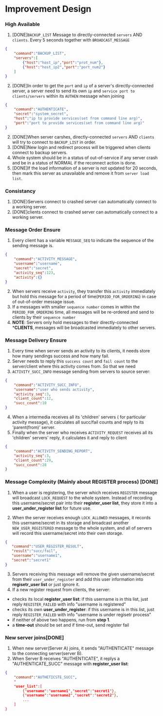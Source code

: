 # Improvement Design
### High Available 

1. [DONE]`BACKUP_LIST` Message to directly-connected `servers` AND `clients`. Every 5 seconds together with `BROADCAST_MESSAGE`
```json
{
    "command":"BACKUP_LIST",
    "servers":[
        {"host":"host_ip","port":"prot_num"},
        {"host":"host_ip2","port":"port_num2"}
    ]
}
```
2. [DONE]In order to get the `port` and `ip` of a server's directly-connected server, a server need to send its own `ip` and `service port to clients/servers` within its `AUTHEN` message when joining

```json
{
    "command":"AUTHENTICATE",
    "secret":"system_secret",
    "host":"ip to provide services(set from command line arg)",
    "port":"port to provide services(set from command line arg)"
}
```



2. [DONE]When server carshes, directly-connected `servers` AND `clients` will try to connect to `BACKUP_LIST` in order.
3. [DONE]New login and redirect process will be triggered when clients connect to backup servers. 
4. Whole system should be in a status of out-of-service if any server crash and be in a status of NORMAL if the reconnect action is done.
5. [DONE]If the load information of a server is not updated for 20 seconds, then mark this server as unavailable and remove it from `server load list`.

### Consistancy
1. [DONE}Servers connect to crashed server can automatically connect to a working server.
2. [DONE]clients connect to crashed server can automatically connect to a working server.


### Message Order Ensure
1. Every client has a variable `MESSAGE_SEQ` to indicate the sequence of the sending message is.
```json
{
    "command":"ACTIVITY_MESSAGE",
    "username":"username",
    "secret":"secret",
    "activity_seq":123,
    "activity":{}
}
```
2. When servers receive `activity`, they transfer this `activity` immediately but hold this message for a period of time(`PERIOD_FOR_ORDERING`) in case of out-of-order message issue.
3. If a messages with smaller `sequence number` comes in within the `PERIOD_FOR_ORDERING` time, all messages will be re-ordered and send to clients by their `sequence number`
4. **NOTE**: Servers only hold messages to their directly-connected ***CLIENTS**, messages will be broadcasted immediately to other servers.

### Message Delivery Ensure

1. Every time when server sends an activity to its clients, it needs store how many sendings success and how many fail.
2. Server needs to reply this `success count` and `fail count` to the server/client where this activity comes from. So that we need
3. `ACTIVITY_SUCC_INFO` message sending from servers to source server:

```json
{
    "command":"ACTIVITY_SUCC_INFO",
    "username":"user who sends activity",
    "activity_seq":3,
    "client_count":12,
    "succ_count":10
}
```

4. When a intermedia receives all its 'children' servers ( for particular activity message), it calculates all succ/fail counts and reply to its 'parent(from)' server.
5. Finally when the server who receives `ACTIVITY_REQUEST` receives all its 'children' servers' reply, it calculates it and reply to client

```json
{
    "command":"ACTIVITY_SENDING_REPORT",
    "activity_seq":3,
    "client_count":29,
    "succ_count":28
}
```



### Message Complexity (Mainly about REGISTER process) [DONE]
1. When a user is registering, the server which receives `REGISTER` message will broadcast `LOCK_REQUEST` to the whole system. Instead of recording this username/secret pair into their **register_user list**, they store it into a **user_under_register list** for future use.

2. When the server receives enough `LOCK_ALLOWED` messages, it records this username/secret in its storage and broadcast another `NEW_USER_REGISTERED` message to the whole system, and all of servers will record this username/secret into their own storage.
```json
{
   "command":"USER_REGISTER_RESULT",
   "result":"succ/fail",
   "username":"username1",
   "secret":"secret1"
}
```
3. Servers receiving this message will remove the given username/secret from their `user_under_register` and add this user information into **regisetr_user list** or just ignore it.
4. If a new register request from clients, the server: 

- checks its local **register_user list**: if this username is in this list, just reply `REGISTER_FAILED` with info "username is registered"
- checks its own **user_under_register**: if this username is in this list, just reply `REGISTER_FAILED` with info "username is under regisetr process"
- if neither of above two happens, run from **step 1**.
- a **time-out** should be set and if time-out, send register fail

### New server joins[DONE]
1. When new server(Server A) joins, it sends "AUTHENTICATE" message to the connecting server(server B).
2. When Server B receives "AUTHENTICATE", it replys a "AUTHENTICATE_SUCC" message with **register_user list**:
```json
{
    "command":"AUTHETICSTE_SUCC",
    "
    "user_list":[
        {"username":"uername1","secret":"secret1"},
        {"username":"username2","secret":"secret2"},
        ...
    ]
}
```
